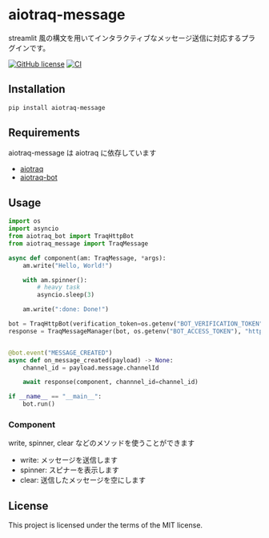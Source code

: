 # aiotraq-message

streamlit 風の構文を用いてインタラクティブなメッセージ送信に対応するプラグインです。

[![GitHub license](https://img.shields.io/badge/license-MIT-blue.svg)](https://github.com/toshi-pono/aiotraq/blob/main/LICENSE)
[![CI](https://github.com/toshi-pono/aiotraq/actions/workflows/ci.yml/badge.svg)](https://github.com/toshi-pono/aiotraq/actions/workflows/ci.yml)

## Installation

```bash
pip install aiotraq-message
```

## Requirements

aiotraq-message は aiotraq に依存しています

- [aiotraq](https://github.com/toshi-pono/aiotraq/tree/main/libs/aiotraq)
- [aiotraq-bot](https://github.com/toshi-pono/aiotraq/tree/main/libs/bot)

## Usage

```python
import os
import asyncio
from aiotraq_bot import TraqHttpBot
from aiotraq_message import TraqMessage

async def component(am: TraqMessage, *args):
    am.write("Hello, World!")

    with am.spinner():
        # heavy task
        asyncio.sleep(3)

    am.write(":done: Done!")

bot = TraqHttpBot(verification_token=os.getenv("BOT_VERIFICATION_TOKEN"))
response = TraqMessageManager(bot, os.getenv("BOT_ACCESS_TOKEN"), "https://q.trap.jp/api/v3")


@bot.event("MESSAGE_CREATED")
async def on_message_created(payload) -> None:
    channel_id = payload.message.channelId

    await response(component, channnel_id=channel_id)

if __name__ == "__main__":
    bot.run()
```

### Component

write, spinner, clear などのメソッドを使うことができます

- write: メッセージを送信します
- spinner: スピナーを表示します
- clear: 送信したメッセージを空にします

## License

This project is licensed under the terms of the MIT license.
